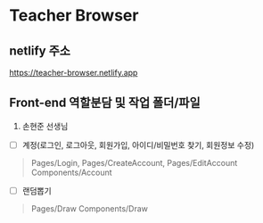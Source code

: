# Teacher Browser

## netlify 주소
https://teacher-browser.netlify.app

## Front-end 역할분담 및 작업 폴더/파일
1. 손현준 선생님
* [ ] 계정(로그인, 로그아웃, 회원가입, 아이디/비밀번호 찾기, 회원정보 수정)
> Pages/Login, Pages/CreateAccount, Pages/EditAccount
> Components/Account

* [ ] 랜덤뽑기
> Pages/Draw
> Components/Draw